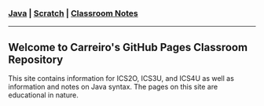 ### [Java](/JavaIndex.md) | [Scratch](/ScratchIndex.md) | [Classroom Notes](/ClassroomNotes.md)

---
## Welcome to Carreiro's GitHub Pages Classroom Repository

This site contains information for ICS2O, ICS3U, and ICS4U as well as information and notes on Java syntax. The pages on this site are educational in nature.


